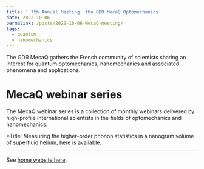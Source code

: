 ```yaml
---
title: ' 7th Annual Meeting: the GDR MecaQ Optomechanics'
date: 2022-10-06
permalink: /posts/2022-10-06-MecaQ-meeting/
tags:
  - quantum
  - nanomechanics
---
```


The GDR MecaQ gathers the French community of scientists sharing an interest for quantum optomechanics, nanomechanics and associated phenomena and applications.

# MecaQ webinar series
The MecaQ webinar series is a collection of monthly webinars delivered by high-profile international scientists in the fields of optomechanics and nanomechanics.

*Title: Measuring the higher-order phonon statistics in a nanogram volume of superfluid helium, [here](https://www.youtube.com/watch?v=1FjmSGtnTEc&t=575s) is available.

------

See [home website here](http://www.lkb.upmc.fr/gdr-meca-q/).
